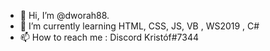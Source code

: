 - 👋 Hi, I’m @dworah88.
- 🌱 I’m currently learning HTML, CSS, JS, VB , WS2019 , C#
- 📫 How to reach me : Discord Kristóf#7344



